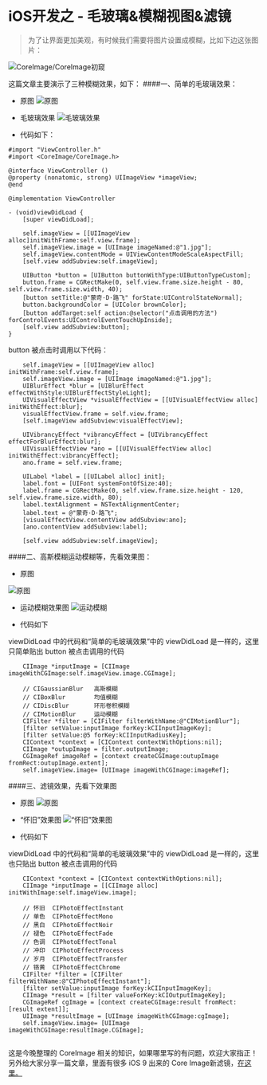 # iOS开发之 - 毛玻璃&模糊视图&滤镜

> 为了让界面更加美观，有时候我们需要将图片设置成模糊，比如下边这张图片：

![CoreImage/CoreImage初窥](http://upload-images.jianshu.io/upload_images/2665449-6946c7d084d2e1ee.png?imageMogr2/auto-orient/strip%7CimageView2/2/w/1240)

这篇文章主要演示了三种模糊效果，如下：
####一、简单的毛玻璃效果：
- 原图
![原图](http://upload-images.jianshu.io/upload_images/2665449-cb2dfce94d622fc0.png?imageMogr2/auto-orient/strip%7CimageView2/2/w/1240)


- 毛玻璃效果
![毛玻璃效果](http://upload-images.jianshu.io/upload_images/2665449-df954aee7a52a2ab.png?imageMogr2/auto-orient/strip%7CimageView2/2/w/1240)

- 代码如下：

```
#import "ViewController.h"
#import <CoreImage/CoreImage.h>

@interface ViewController ()
@property (nonatomic, strong) UIImageView *imageView;
@end

@implementation ViewController

- (void)viewDidLoad {
    [super viewDidLoad];
    
    self.imageView = [[UIImageView alloc]initWithFrame:self.view.frame];
    self.imageView.image = [UIImage imageNamed:@"1.jpg"];
    self.imageView.contentMode = UIViewContentModeScaleAspectFill;
    [self.view addSubview:self.imageView];
    
    UIButton *button = [UIButton buttonWithType:UIButtonTypeCustom];
    button.frame = CGRectMake(0, self.view.frame.size.height - 80, self.view.frame.size.width, 40);
    [button setTitle:@"蒙奇·D·路飞" forState:UIControlStateNormal];
    button.backgroundColor = [UIColor brownColor];
    [button addTarget:self action:@selector("点击调用的方法") forControlEvents:UIControlEventTouchUpInside];
    [self.view addSubview:button];
}

```
button 被点击时调用以下代码：

```
    self.imageView = [[UIImageView alloc] initWithFrame:self.view.frame];
    self.imageView.image = [UIImage imageNamed:@"1.jpg"];
    UIBlurEffect *blur = [UIBlurEffect effectWithStyle:UIBlurEffectStyleLight];
    UIVisualEffectView *visualEffectView = [[UIVisualEffectView alloc] initWithEffect:blur];
    visualEffectView.frame = self.view.frame;
    [self.imageView addSubview:visualEffectView];

    UIVibrancyEffect *vibrancyEffect = [UIVibrancyEffect effectForBlurEffect:blur];
    UIVisualEffectView *ano = [[UIVisualEffectView alloc] initWithEffect:vibrancyEffect];
    ano.frame = self.view.frame;

    UILabel *label = [[UILabel alloc] init];
    label.font = [UIFont systemFontOfSize:40];
    label.frame = CGRectMake(0, self.view.frame.size.height - 120, self.view.frame.size.width, 80);
    label.textAlignment = NSTextAlignmentCenter;
    label.text = @"蒙奇·D·路飞";
    [visualEffectView.contentView addSubview:ano];
    [ano.contentView addSubview:label];
    
    [self.view addSubview:self.imageView];
```

####二、高斯模糊运动模糊等，先看效果图：
- 原图

![原图](http://upload-images.jianshu.io/upload_images/2665449-954940694c6fed53.png?imageMogr2/auto-orient/strip%7CimageView2/2/w/1240)

- 运动模糊效果图
![运动模糊](http://upload-images.jianshu.io/upload_images/2665449-d27b1bd30c08f616.png?imageMogr2/auto-orient/strip%7CimageView2/2/w/1240)

- 代码如下

viewDidLoad 中的代码和“简单的毛玻璃效果”中的 viewDidLoad 是一样的，这里只简单贴出 button 被点击调用的代码

```
    CIImage *inputImage = [CIImage imageWithCGImage:self.imageView.image.CGImage];

    // CIGaussianBlur   高斯模糊
    // CIBoxBlur        均值模糊
    // CIDiscBlur       环形卷积模糊
    // CIMotionBlur     运动模糊
    CIFilter *filter = [CIFilter filterWithName:@"CIMotionBlur"];
    [filter setValue:inputImage forKey:kCIInputImageKey];
    [filter setValue:@5 forKey:kCIInputRadiusKey];
    CIContext *context = [CIContext contextWithOptions:nil];
    CIImage *outupImage = filter.outputImage;
    CGImageRef imageRef = [context createCGImage:outupImage fromRect:outupImage.extent];
    self.imageView.image= [UIImage imageWithCGImage:imageRef];
```

####三、滤镜效果，先看下效果图

- 原图
![原图](http://upload-images.jianshu.io/upload_images/2665449-503d38d5e10a65b7.png?imageMogr2/auto-orient/strip%7CimageView2/2/w/1240)

- “怀旧”效果图
![“怀旧”效果图](http://upload-images.jianshu.io/upload_images/2665449-f1196625bd86712d.png?imageMogr2/auto-orient/strip%7CimageView2/2/w/1240)



- 代码如下

viewDidLoad 中的代码和“简单的毛玻璃效果”中的 viewDidLoad 是一样的，这里也只贴出 button 被点击调用的代码

```
    CIContext *context = [CIContext contextWithOptions:nil];
    CIImage *inputImage = [[CIImage alloc] initWithImage:self.imageView.image];
    
    // 怀旧  CIPhotoEffectInstant
    // 单色  CIPhotoEffectMono
    // 黑白  CIPhotoEffectNoir
    // 褪色  CIPhotoEffectFade
    // 色调  CIPhotoEffectTonal
    // 冲印  CIPhotoEffectProcess
    // 岁月  CIPhotoEffectTransfer
    // 铬黄  CIPhotoEffectChrome
    CIFilter *filter = [CIFilter filterWithName:@"CIPhotoEffectInstant"]; 
    [filter setValue:inputImage forKey:kCIInputImageKey];
    CIImage *result = [filter valueForKey:kCIOutputImageKey];
    CGImageRef cgImage = [context createCGImage:result fromRect:[result extent]];
    UIImage *resultImage = [UIImage imageWithCGImage:cgImage];
    self.imageView.image= [UIImage imageWithCGImage:resultImage.CGImage];
    
```


这是今晚整理的 CoreImage 相关的知识，如果哪里写的有问题，欢迎大家指正！另外给大家分享一篇文章，里面有很多 iOS 9 出来的 Core Image新滤镜，[在这里。](http://www.cocoachina.com/ios/20151118/14253.html)